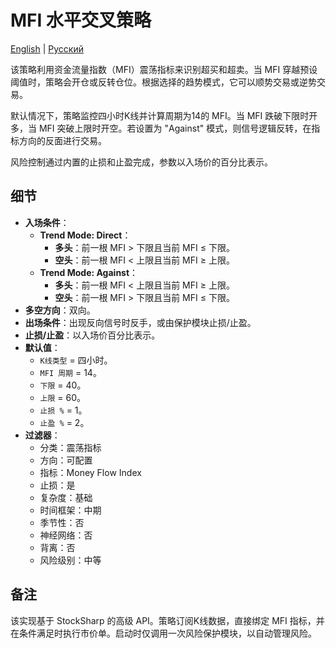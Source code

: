 # MFI 水平交叉策略
[English](README.md) | [Русский](README_ru.md)

该策略利用资金流量指数（MFI）震荡指标来识别超买和超卖。当 MFI 穿越预设阈值时，策略会开仓或反转仓位。根据选择的趋势模式，它可以顺势交易或逆势交易。

默认情况下，策略监控四小时K线并计算周期为14的 MFI。当 MFI 跌破下限时开多，当 MFI 突破上限时开空。若设置为 "Against" 模式，则信号逻辑反转，在指标方向的反面进行交易。

风险控制通过内置的止损和止盈完成，参数以入场价的百分比表示。

## 细节

- **入场条件**：
  - **Trend Mode: Direct**：
    - **多头**：前一根 MFI > 下限且当前 MFI ≤ 下限。
    - **空头**：前一根 MFI < 上限且当前 MFI ≥ 上限。
  - **Trend Mode: Against**：
    - **多头**：前一根 MFI < 上限且当前 MFI ≥ 上限。
    - **空头**：前一根 MFI > 下限且当前 MFI ≤ 下限。
- **多空方向**：双向。
- **出场条件**：出现反向信号时反手，或由保护模块止损/止盈。
- **止损/止盈**：以入场价百分比表示。
- **默认值**：
  - `K线类型` = 四小时。
  - `MFI 周期` = 14。
  - `下限` = 40。
  - `上限` = 60。
  - `止损 %` = 1。
  - `止盈 %` = 2。
- **过滤器**：
  - 分类：震荡指标
  - 方向：可配置
  - 指标：Money Flow Index
  - 止损：是
  - 复杂度：基础
  - 时间框架：中期
  - 季节性：否
  - 神经网络：否
  - 背离：否
  - 风险级别：中等

## 备注

该实现基于 StockSharp 的高级 API。策略订阅K线数据，直接绑定 MFI 指标，并在条件满足时执行市价单。启动时仅调用一次风险保护模块，以自动管理风险。
